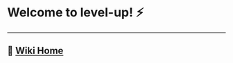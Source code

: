 # Welcome to level-up! ⚡
<!-- TODO add repo description -->
---

## 📔 [Wiki Home](https://github.com/jbegian/level-up/wiki)
<!-- TODO add wiki home description  -->
